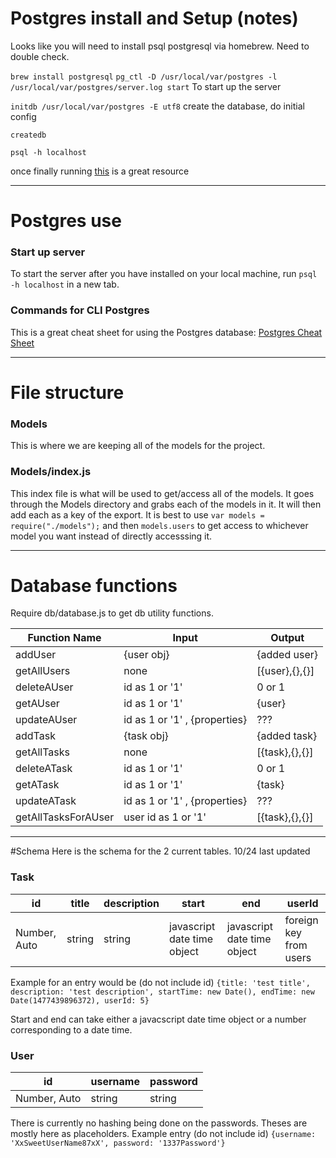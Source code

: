 


# Postgres install and Setup (notes)
Looks like you will need to install psql postgresql via homebrew. Need to double check.

`brew install postgresql`
`pg_ctl -D /usr/local/var/postgres -l /usr/local/var/postgres/server.log start`
To start up the server

`initdb /usr/local/var/postgres -E utf8`
create the database, do initial config

`createdb`

`psql -h localhost`

once finally running [this](https://gist.github.com/Kartones/dd3ff5ec5ea238d4c546) is a great resource




---
# Postgres use

### Start up server

To start the server after you have installed on your local machine, run `psql -h localhost` in a new tab.

### Commands for CLI Postgres

This is a great cheat sheet for using the Postgres database: [Postgres Cheat Sheet](https://gist.github.com/Kartones/dd3ff5ec5ea238d4c546)










---
# File structure


### Models
This is where we are keeping all of the models for the project.

### Models/index.js
This index file is what will be used to get/access all of the models. It goes through the Models directory and grabs each of the models in it. It will then add each as a key of the export. It is best to use `var models = require("./models");` and then `models.users` to get access to whichever model you want instead of directly accesssing it.

---

# Database functions
Require db/database.js to get db utility functions.

| Function Name      | Input                        | Output        |
|--------------------|------------------------------|---------------|
| addUser            | {user obj}                   | {added user}  |
| getAllUsers        | none                         | [{user},{},{}]|
| deleteAUser        | id as 1 or '1'               | 0 or 1        |
| getAUser           | id as 1 or '1'               | {user}        |
| updateAUser        | id as 1 or '1' , {properties}| ???           |
| addTask            | {task obj}                   | {added task}  |
| getAllTasks        | none                         | [{task},{},{}]|
| deleteATask        | id as 1 or '1'               | 0 or 1        |
| getATask           | id as 1 or '1'               | {task}        |
| updateATask        | id as 1 or '1' , {properties}| ???           |
| getAllTasksForAUser| user id as 1 or '1'          | [{task},{},{}]|

---

#Schema
Here is the schema for the 2 current tables. 10/24 last updated

### Task

| id           | title | description |           start            |            end              | userId                |
|--------------|-------|-------------|----------------------------| ----------------------------|-----------------------|
| Number, Auto | string| string      | javascript date time object|  javascript date time object| foreign key from users|

Example for an entry would be (do not include id) `{title: 'test title', description: 'test description', startTime: new Date(), endTime: new Date(1477439896372), userId: 5}`

Start and end can take either a javacscript date time object or a number corresponding to a date time.

### User

| id           | username | password |
|--------------|----------|----------|
| Number, Auto | string   | string   |

There is currently no hashing being done on the passwords. Theses are mostly here as placeholders. Example entry (do not include id) `{username: 'XxSweetUserName87xX', password: '1337Password'}`
